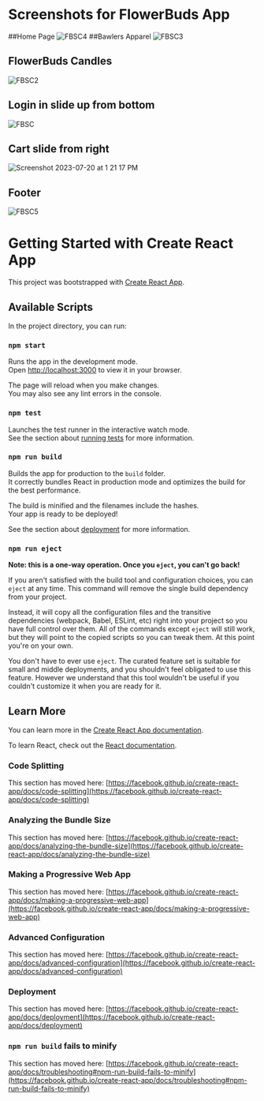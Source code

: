# Screenshots for FlowerBuds App
##Home Page
![FBSC4](https://github.com/MJ-Kerr/FlowerBuds/assets/118866269/d4b8b6ab-9a39-47be-8c5a-30a18247bd7d)
##Bawlers Apparel
![FBSC3](https://github.com/MJ-Kerr/FlowerBuds/assets/118866269/6ff45da4-7b69-4721-869c-bb6a985bbb29)
## FlowerBuds Candles
![FBSC2](https://github.com/MJ-Kerr/FlowerBuds/assets/118866269/02fd16b0-490e-4bee-9452-fcd8c016b96b)
## Login in slide up from bottom
![FBSC](https://github.com/MJ-Kerr/FlowerBuds/assets/118866269/edcf9fdf-391f-4940-aeb5-4bcf6e78c212)
## Cart slide from right
![Screenshot 2023-07-20 at 1 21 17 PM](https://github.com/MJ-Kerr/FlowerBuds/assets/118866269/c0d167a4-39b9-4fff-bc03-71b6ac6a6085)
## Footer
![FBSC5](https://github.com/MJ-Kerr/FlowerBuds/assets/118866269/0f6a9172-a764-4ab2-9742-ebb28eea5f5e)



# Getting Started with Create React App

This project was bootstrapped with [Create React App](https://github.com/facebook/create-react-app).

## Available Scripts

In the project directory, you can run:

### `npm start`

Runs the app in the development mode.\
Open [http://localhost:3000](http://localhost:3000) to view it in your browser.

The page will reload when you make changes.\
You may also see any lint errors in the console.

### `npm test`

Launches the test runner in the interactive watch mode.\
See the section about [running tests](https://facebook.github.io/create-react-app/docs/running-tests) for more information.

### `npm run build`

Builds the app for production to the `build` folder.\
It correctly bundles React in production mode and optimizes the build for the best performance.

The build is minified and the filenames include the hashes.\
Your app is ready to be deployed!

See the section about [deployment](https://facebook.github.io/create-react-app/docs/deployment) for more information.

### `npm run eject`

**Note: this is a one-way operation. Once you `eject`, you can't go back!**

If you aren't satisfied with the build tool and configuration choices, you can `eject` at any time. This command will remove the single build dependency from your project.

Instead, it will copy all the configuration files and the transitive dependencies (webpack, Babel, ESLint, etc) right into your project so you have full control over them. All of the commands except `eject` will still work, but they will point to the copied scripts so you can tweak them. At this point you're on your own.

You don't have to ever use `eject`. The curated feature set is suitable for small and middle deployments, and you shouldn't feel obligated to use this feature. However we understand that this tool wouldn't be useful if you couldn't customize it when you are ready for it.

## Learn More

You can learn more in the [Create React App documentation](https://facebook.github.io/create-react-app/docs/getting-started).

To learn React, check out the [React documentation](https://reactjs.org/).

### Code Splitting

This section has moved here: [https://facebook.github.io/create-react-app/docs/code-splitting](https://facebook.github.io/create-react-app/docs/code-splitting)

### Analyzing the Bundle Size

This section has moved here: [https://facebook.github.io/create-react-app/docs/analyzing-the-bundle-size](https://facebook.github.io/create-react-app/docs/analyzing-the-bundle-size)

### Making a Progressive Web App

This section has moved here: [https://facebook.github.io/create-react-app/docs/making-a-progressive-web-app](https://facebook.github.io/create-react-app/docs/making-a-progressive-web-app)

### Advanced Configuration

This section has moved here: [https://facebook.github.io/create-react-app/docs/advanced-configuration](https://facebook.github.io/create-react-app/docs/advanced-configuration)

### Deployment

This section has moved here: [https://facebook.github.io/create-react-app/docs/deployment](https://facebook.github.io/create-react-app/docs/deployment)

### `npm run build` fails to minify

This section has moved here: [https://facebook.github.io/create-react-app/docs/troubleshooting#npm-run-build-fails-to-minify](https://facebook.github.io/create-react-app/docs/troubleshooting#npm-run-build-fails-to-minify)
